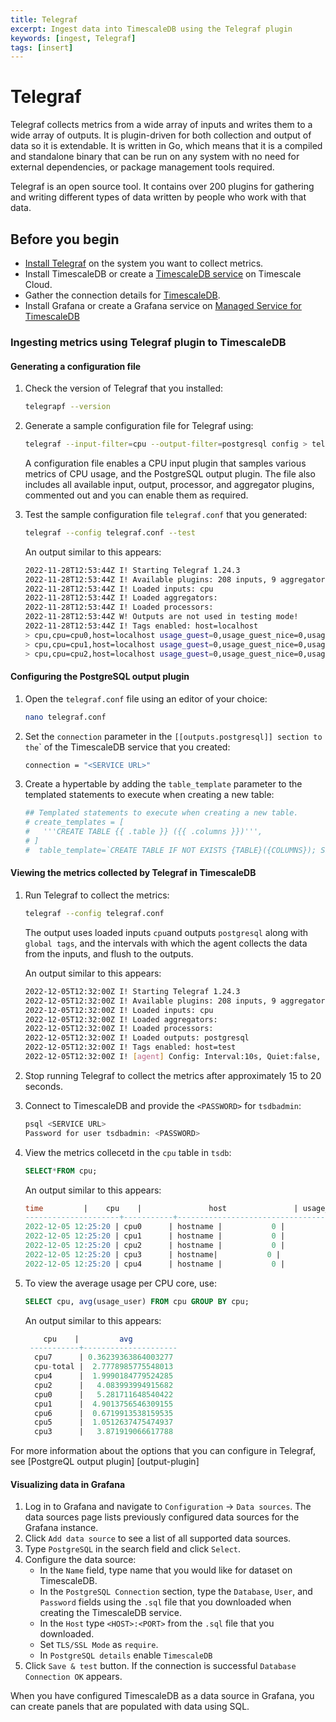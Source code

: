 ```yaml
---
title: Telegraf
excerpt: Ingest data into TimescaleDB using the Telegraf plugin
keywords: [ingest, Telegraf]
tags: [insert]
---
```



# Telegraf

Telegraf collects metrics from a wide array of inputs and writes them to a wide
array of outputs. It is plugin-driven for both collection and output of data so
it is extendable. It is written in Go, which means that it is a compiled
and standalone binary that can be run on any system with no need for
external dependencies, or package management tools required.

Telegraf is an open source tool. It contains over 200 plugins for gathering and
writing different types of data written by people who work with that data.

## Before you begin

*   [Install Telegraf][install-telegraf] on the system you want to collect metrics.
*   Install TimescaleDB or create a [TimescaleDB service][create-service] on
    Timescale Cloud.
*   Gather the connection details for [TimescaleDB][connect-timescaledb].
*   Install Grafana or create a Grafana service on [Managed Service for TimescaleDB][grafana-mst]

### Ingesting metrics using Telegraf plugin to TimescaleDB

<procedure>

#### Generating a configuration file

1.  Check the version of Telegraf that you installed:

    ```bash
    telegrapf --version
    ```

1.  Generate a sample configuration file for Telegraf using:

    ```bash
    telegraf --input-filter=cpu --output-filter=postgresql config > telegraf.conf
    ```

    A configuration file enables a CPU input plugin that samples various metrics
    of CPU usage, and the PostgreSQL output plugin. The file also includes all
    available input, output, processor, and aggregator plugins, commented out
    and you can enable them as required.

1.  Test the sample configuration file `telegraf.conf` that you generated:

    ```bash
    telegraf --config telegraf.conf --test
    ```

    An output similar to this appears:

    ```bash
    2022-11-28T12:53:44Z I! Starting Telegraf 1.24.3
    2022-11-28T12:53:44Z I! Available plugins: 208 inputs, 9 aggregators, 26 processors, 20 parsers, 57 outputs
    2022-11-28T12:53:44Z I! Loaded inputs: cpu
    2022-11-28T12:53:44Z I! Loaded aggregators: 
    2022-11-28T12:53:44Z I! Loaded processors: 
    2022-11-28T12:53:44Z W! Outputs are not used in testing mode!
    2022-11-28T12:53:44Z I! Tags enabled: host=localhost
    > cpu,cpu=cpu0,host=localhost usage_guest=0,usage_guest_nice=0,usage_idle=90.00000000087311,usage_iowait=0,usage_irq=0,usage_nice=0,usage_softirq=0,usage_steal=0,usage_system=6.000000000040018,usage_user=3.999999999996362 1669640025000000000
    > cpu,cpu=cpu1,host=localhost usage_guest=0,usage_guest_nice=0,usage_idle=92.15686274495818,usage_iowait=0,usage_irq=0,usage_nice=0,usage_softirq=0,usage_steal=0,usage_system=5.882352941192206,usage_user=1.9607843136712912 1669640025000000000
    > cpu,cpu=cpu2,host=localhost usage_guest=0,usage_guest_nice=0,usage_idle=91.99999999982538,usage_iowait=0,usage_irq=0,usage_nice=0,usage_softirq=0,usage_steal=0,usage_system=3.999999999996362,usage_user=3.999999999996362 1669640025000000000
    ```

</procedure>

<procedure>

#### Configuring the PostgreSQL output plugin

1.  Open the `telegraf.conf` file using an editor of your choice:

    ```bash
    nano telegraf.conf
    ```

1.  Set the `connection` parameter in the `[[outputs.postgresql]] section to
    the`<SERVICE URL>` of the TimescaleDB service that you created:

    ```bash
    connection = "<SERVICE URL>"
    ```

1.  Create a hypertable by adding the `table_template` parameter to the
    templated statements to execute when creating a new table:

    ```bash
    ## Templated statements to execute when creating a new table.
    # create_templates = [
    #   '''CREATE TABLE {{ .table }} ({{ .columns }})''',
    # ]
    #  table_template=`CREATE TABLE IF NOT EXISTS {TABLE}({COLUMNS}); SELECT create_hypertable({TABLELITERAL},'time',chunk_time_interval := INTERVAL '1 week',if_not_exists := true);`

    ```

</procedure>

<procedure>

#### Viewing the metrics collected by Telegraf in TimescaleDB

1.  Run Telegraf to collect the metrics:

    ```bash
    telegraf --config telegraf.conf
    ```

    The output uses loaded inputs `cpu`and outputs `postgresql` along with
    `global tags`, and the intervals with which the agent collects the data from
    the inputs, and flush to the outputs.

    An output similar to this appears:

    ```bash
    2022-12-05T12:32:00Z I! Starting Telegraf 1.24.3
    2022-12-05T12:32:00Z I! Available plugins: 208 inputs, 9 aggregators, 26 processors, 20 parsers, 57 outputs
    2022-12-05T12:32:00Z I! Loaded inputs: cpu
    2022-12-05T12:32:00Z I! Loaded aggregators: 
    2022-12-05T12:32:00Z I! Loaded processors: 
    2022-12-05T12:32:00Z I! Loaded outputs: postgresql
    2022-12-05T12:32:00Z I! Tags enabled: host=test
    2022-12-05T12:32:00Z I! [agent] Config: Interval:10s, Quiet:false, Hostname:"test", Flush Interval:10s
    ```

1.  Stop running Telegraf to collect the metrics after approximately 15 to 20 seconds.

1.  Connect to TimescaleDB and provide the `<PASSWORD>` for `tsdbadmin`:

    ```bash
    psql <SERVICE URL>
    Password for user tsdbadmin: <PASSWORD>
    ```

1.  View the metrics collecetd in the `cpu` table in `tsdb`:

    ```sql
    SELECT*FROM cpu;
    ```

    An output similar to this appears:

    ```sql
    time         |    cpu    |               host               | usage_guest | usage_guest_nice |    usage_idle     | usage_iowait | usage_irq | usage_nice | usage_softirq | usage_steal |    usage_system     |     usage_user      
    ---------------------+-----------+----------------------------------+-------------+------------------+-------------------+--------------+-----------+------------+---------------+-------------+---------------------+---------------------
    2022-12-05 12:25:20 | cpu0      | hostname |           0 |                0 | 83.08605341237833 |            0 |         0 |          0 |             0 |           0 |   6.824925815961274 |  10.089020771444481
    2022-12-05 12:25:20 | cpu1      | hostname |           0 |                0 | 84.27299703278959 |            0 |         0 |          0 |             0 |           0 |   5.934718100814769 |   9.792284866395647
    2022-12-05 12:25:20 | cpu2      | hostname |           0 |                0 | 87.53709198848934 |            0 |         0 |          0 |             0 |           0 |   4.747774480755411 |   7.715133531241037
    2022-12-05 12:25:20 | cpu3      | hostname|           0 |                0 | 86.68639053296472 |            0 |         0 |          0 |             0 |           0 |    4.43786982253345 |   8.875739645039992
    2022-12-05 12:25:20 | cpu4      | hostname |           0 |                0 | 96.15384615371369 |            0 |         0 |          0 |             0 |           0 |  1.1834319526667423 |  2.6627218934917614
    ```

1.  To view the average usage per CPU core, use:

    ```sql
    SELECT cpu, avg(usage_user) FROM cpu GROUP BY cpu;
    ```

    An output similar to this appears:

    ```sql
        cpu    |         avg         
     -----------+---------------------
      cpu7      | 0.36239363864003277
      cpu-total |  2.7778985775548013
      cpu4      |  1.9990184779524285
      cpu2      |   4.083993994915682
      cpu0      |   5.281711648540422
      cpu1      |  4.9013756546309155
      cpu6      |  0.6719913538159535
      cpu5      |  1.0512637475474937
      cpu3      |   3.871919066617788
    ```  

</procedure>

For more information about the options that you can configure in Telegraf,
see [PostgreQL output plugin] [output-plugin]

<procedure>

#### Visualizing data in Grafana

1.  Log in to Grafana and navigate to `Configuration` → `Data sources`. The data
    sources page lists previously configured data sources for the Grafana
    instance.
1.  Click `Add data source` to see a list of all supported data sources.
1.  Type `PostgreSQL` in the search field and click `Select`.
1.  Configure the data source:
    *   In the `Name` field, type name that you would like for dataset on TimescaleDB.
    *   In the `PostgreSQL Connection` section, type the  `Database`, `User`,
        and `Password` fields using the `.sql` file that you downloaded when
        creating the TimescaleDB service. 
    *   In the `Host` type `<HOST>:<PORT>` from the `.sql` file that you downloaded.
    *   Set `TLS/SSL Mode` as `require`.
    *   In `PostgreSQL details` enable `TimescaleDB`
1.  Click `Save & test` button. If the connection is successful
    `Database Connection OK` appears.  

</procedure>

When you have configured TimescaleDB as a data source in Grafana, you can create
panels that are populated with data using SQL.

[output-lpugin]: https://github.com/influxdata/telegraf/blob/release-1.24/plugins/outputs/postgresql/README.md
[install-telegraf]: https://docs.influxdata.com/telegraf/v1.21/introduction/installation/
[create-service]: /install/latest/installation-cloud/
[connect-timescaledb]: /timescaledb/latest/how-to-guides/connecting/about-connecting/
[grafana-mst]: /timescaledb/:currentVersion:/tutorials/grafana/installation/#create-a-new-service-for-grafana